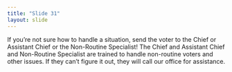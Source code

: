 ```yaml
---
title: "Slide 31"
layout: slide
---
```


If you’re not sure how to handle a situation, send the voter to the Chief or Assistant Chief or the Non-Routine Specialist! The Chief and Assistant Chief and Non-Routine Specialist are trained to handle non-routine voters and other issues. If they can’t figure it out, they will call our office for assistance.
